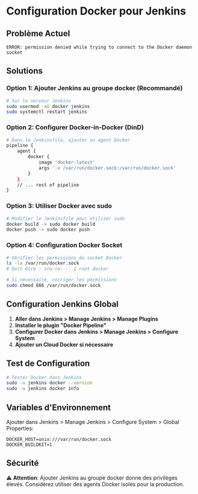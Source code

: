# Configuration Docker pour Jenkins

## Problème Actuel
```
ERROR: permission denied while trying to connect to the Docker daemon socket
```

## Solutions

### Option 1: Ajouter Jenkins au groupe docker (Recommandé)

```bash
# Sur le serveur Jenkins
sudo usermod -aG docker jenkins
sudo systemctl restart jenkins
```

### Option 2: Configurer Docker-in-Docker (DinD)

```bash
# Dans le Jenkinsfile, ajouter un agent Docker
pipeline {
    agent {
        docker {
            image 'docker:latest'
            args '-v /var/run/docker.sock:/var/run/docker.sock'
        }
    }
    // ... rest of pipeline
}
```

### Option 3: Utiliser Docker avec sudo

```bash
# Modifier le Jenkinsfile pour utiliser sudo
docker build -> sudo docker build
docker push -> sudo docker push
```

### Option 4: Configuration Docker Socket

```bash
# Vérifier les permissions du socket Docker
ls -la /var/run/docker.sock
# Doit être : srw-rw---- 1 root docker

# Si nécessaire, corriger les permissions
sudo chmod 666 /var/run/docker.sock
```

## Configuration Jenkins Global

1. **Aller dans Jenkins > Manage Jenkins > Manage Plugins**
2. **Installer le plugin "Docker Pipeline"**
3. **Configurer Docker dans Jenkins > Manage Jenkins > Configure System**
4. **Ajouter un Cloud Docker si nécessaire**

## Test de Configuration

```bash
# Tester Docker dans Jenkins
sudo -u jenkins docker --version
sudo -u jenkins docker info
```

## Variables d'Environnement

Ajouter dans Jenkins > Manage Jenkins > Configure System > Global Properties:

```
DOCKER_HOST=unix:///var/run/docker.sock
DOCKER_BUILDKIT=1
```

## Sécurité

⚠️ **Attention**: Ajouter Jenkins au groupe docker donne des privilèges élevés.
Considérez utiliser des agents Docker isolés pour la production.
